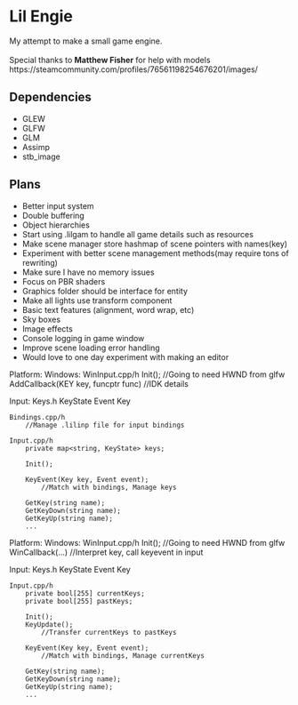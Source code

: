 <h1>Lil Engie</h1>
My attempt to make a small game engine.
<br /> <br />
Special thanks to <b>Matthew Fisher</b> for help with models
<br />
https://steamcommunity.com/profiles/76561198254676201/images/

<h2>Dependencies</h2>
<ul>
  <li>GLEW</li>
  <li>GLFW</li>
  <li>GLM</li>
  <li>Assimp</li>
  <li>stb_image</li>
</ul>

<h2>Plans</h2>
<ul>
  <li>Better input system</li>
  <li>Double buffering</li>
  <li>Object hierarchies</li>
  <li>Start using .lilgam to handle all game details such as resources</li>
  <li>Make scene manager store hashmap of scene pointers with names(key)</li>
  <li>Experiment with better scene management methods(may require tons of rewriting)</li>
  <li>Make sure I have no memory issues</li>
  <li>Focus on PBR shaders</li>
  <li>Graphics folder should be interface for entity</li>
  <li>Make all lights use transform component</li>
  <li>Basic text features (alignment, word wrap, etc)</li>
  <li>Sky boxes</li>
  <li>Image effects</li>
  <li>Console logging in game window</li>
  <li>Improve scene loading error handling</li>
  
  <li>Would love to one day experiment with making an editor</li>
</ul>


Platform:
	Windows: 
		WinInput.cpp/h
			Init(); //Going to need HWND from glfw
			AddCallback(KEY key, funcptr func) //IDK details

Input:
	Keys.h
		KeyState
		Event
		Key

	Bindings.cpp/h
		//Manage .lilinp file for input bindings
		
	Input.cpp/h
		private map<string, KeyState> keys;
	
		Init();
	
		KeyEvent(Key key, Event event);
			//Match with bindings, Manage keys
	
		GetKey(string name);
		GetKeyDown(string name);
		GetKeyUp(string name);
		...



Platform:
	Windows: 
		WinInput.cpp/h
			Init(); //Going to need HWND from glfw
			WinCallback(...) //Interpret key, call keyevent in input

Input:
	Keys.h
		KeyState
		Event
		Key
		
	Input.cpp/h
		private bool[255] currentKeys;
		private bool[255] pastKeys;
	
		Init();
		KeyUpdate();
			//Transfer currentKeys to pastKeys
	
		KeyEvent(Key key, Event event);
			//Match with bindings, Manage currentKeys
	
		GetKey(string name);
		GetKeyDown(string name);
		GetKeyUp(string name);
		...


		
